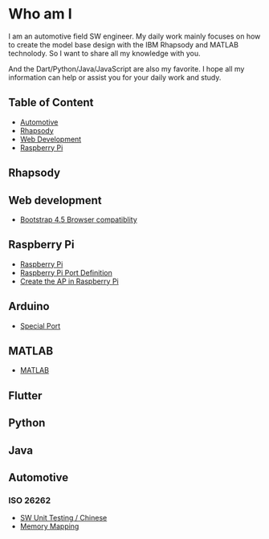 # Who am I

I am an automotive field SW engineer. My daily work mainly focuses on how to create the model base design with the IBM Rhapsody and MATLAB technolody. So I want to share all my knowledge with you.

And the Dart/Python/Java/JavaScript are also my favorite. I hope all my information can help or assist you for your daily work and study.

## Table of Content

* [Automotive](#automotive)
* [Rhapsody](#rhapsody)
* [Web Development](#web-development)
* [Raspberry Pi](#raspberry-pi)

## Rhapsody

## Web development

* [Bootstrap 4.5 Browser compatiblity](/web_development/bootstrap.md#bootstrap-45-browser-support)

## Raspberry Pi

* [Raspberry Pi](/raspberrypi.md)
* [Raspberry Pi Port Definition](/rapberrypi/hardware.md#port-definition)
* [Create the AP in Raspberry Pi](/raspberrypi/network.md#create-ap)

### 

## Arduino

* [Special Port](/arduino/hardware.md#speical-port)

## MATLAB

* [MATLAB](MATLAB/index.md)

## Flutter

## Python

## Java

## Automotive

### ISO 26262

* [SW Unit Testing / Chinese](./automotive/FSM/ISO26262.md#unit-testing)
* [Memory Mapping](./automotive/AUTOSAR/memory_mapping.md)


